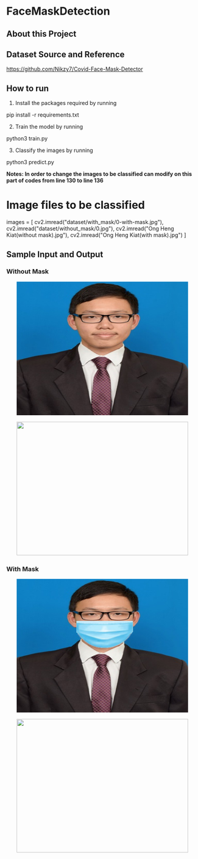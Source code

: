 # FaceMaskDetection

## About this Project

## Dataset Source and Reference 
https://github.com/Nikzy7/Covid-Face-Mask-Detector

## How to run
1) Install the packages required by running 

  pip install -r requirements.txt
 
2) Train the model by running 

  python3 train.py
  
3) Classify the images by running 

  python3 predict.py
 
**Notes: In order to change the images to be classified can modify on this part of codes from line 130 to line 136**

  # Image files to be classified
  images = [
    cv2.imread("dataset/with_mask/0-with-mask.jpg"), 
    cv2.imread("dataset/without_mask/0.jpg"), 
    cv2.imread("Ong Heng Kiat(without mask).jpg"), 
    cv2.imread("Ong Heng Kiat(with mask).jpg")
  ]

## Sample Input and Output
### Without Mask
<p align="center">
  <img src="Ong Heng Kiat(without mask).jpg" width="450" height="350">
</p>

<p align="center">
  <img src="Without Mask Result.png" width="450" height="350">
</p>

### With Mask
<p align="center">
  <img src="Ong Heng Kiat(with mask).jpg" width="450" height="350">
</p>

<p align="center">
  <img src="With Mask Result.png" width="450" height="350">
</p>
